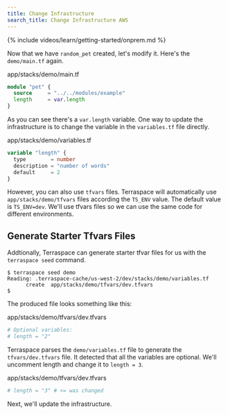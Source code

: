 ```yaml
---
title: Change Infrastructure
search_title: Change Infrastructure AWS
---
```


{% include videos/learn/getting-started/onprem.md %}

Now that we have `random_pet` created, let's modify it. Here's the `demo/main.tf` again.

app/stacks/demo/main.tf

```terraform
module "pet" {
  source     = "../../modules/example"
  length     = var.length
}
```

As you can see there's a `var.length` variable. One way to update the infrastructure is to change the variable in the `variables.tf` file directly.

app/stacks/demo/variables.tf

```terraform
variable "length" {
  type        = number
  description = "number of words"
  default     = 2
}
```

However, you can also use `tfvars` files. Terraspace will automatically use `app/stacks/demo/tfvars` files according the `TS_ENV` value. The default value is `TS_ENV=dev`. We'll use tfvars files so we can use the same code for different environments.

## Generate Starter Tfvars Files

Addtionally, Terraspace can generate starter tfvar files for us with the `terraspace seed` command.

    $ terraspace seed demo
    Reading: .terraspace-cache/us-west-2/dev/stacks/demo/variables.tf
          create  app/stacks/demo/tfvars/dev.tfvars
    $

The produced file looks something like this:

app/stacks/demo/tfvars/dev.tfvars

```terraform
# Optional variables:
# length = "2"
```

Terraspace parses the `demo/variables.tf` file to generate the `tfvars/dev.tfvars` file.  It detected that all the variables are optional.  We'll uncomment length and change it to `length = 3`.

app/stacks/demo/tfvars/dev.tfvars

```terraform
# length = "3" # <= was changed
```

Next, we'll update the infrastructure.